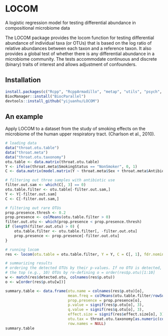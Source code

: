 # LOCOM

A logistic regression model for testing differential abundance in compositional microbiome data

The LOCOM package provides the locom function for testing differential abundance of individual taxa (or OTUs) that is based on the log ratio of relative abundances between each taxon and a reference taxon. It also provides a global test of whether there is any differential abundance in a microbiome community. The tests accommodate continuous and discrete (binary) traits of interest and allows adjustment of confounders.

## Installation

```r
install.packages(c("Rcpp", "RcppArmadillo", "metap", "utils", "psych", "permute", "parallel", "devtools", "BiocManager"))
BiocManager::install("BiocParallel")
devtools::install_github("yijuanhu/LOCOM")
```

## An example

Apply LOCOM to a dataset from the study of smoking effects on the microbiome of the human upper respiratory tract. (Charlson et al., 2010). 

```r
# loading data
data("throat.otu.table")
data("throat.meta")
data("throat.otu.taxonomy")
otu.table <- data.matrix(throat.otu.table)
Y <- ifelse(throat.meta$SmokingStatus == "NonSmoker", 0, 1)
C <- data.matrix(model.matrix(Y ~ throat.meta$Sex + throat.meta$AntibioticUsePast3Months_TimeFromAntibioticUsage - 1))[, -1]

# filtering out three samples with antibiotic use
filter.out.sam <- which(C[, 3] == 0)
otu.table.filter <- otu.table[-filter.out.sam,]
Y <- Y[-filter.out.sam]
C <- C[-filter.out.sam,]

# filtering out rare OTUs
prop.presence.thresh <- 0.2
prop.presence <- colMeans(otu.table.filter > 0)
filter.out.otu <- which(prop.presence < prop.presence.thresh)
if (length(filter.out.otu) > 0) {
    otu.table.filter <- otu.table.filter[, -filter.out.otu]
    prop.presence <- prop.presence[-filter.out.otu]
}

# running locom
res <- locom(otu.table = otu.table.filter, Y = Y, C = C[, 1], fdr.nominal = 0.1, seed = 1)

# summarizing results
# ordering the detected OTUs by their p-values. If no OTU is detected, we can still provide a summary table for
# the top (e.g., 10) OTUs by re-defining o = order(res$p.otu)[1:10]
w <- match(res$detected.otu, colnames(res$p.otu))
o <- w[order(res$p.otu[w])]

summary.table <- data.frame(otu.name = colnames(res$p.otu)[o],
                            mean.freq = colMeans(otu.table.filter/rowSums(otu.table.filter))[o],
                            prop.presence = prop.presence[o],
                            p.value = signif(res$p.otu[o], 3),
                            q.value = signif(res$q.otu[o], 3),
                            effect.size = signif(res$effect.size[o], 3),
                            otu.tax = throat.otu.taxonomy[as.numeric(colnames(res$p.otu)[o]) + 1],
                            row.names = NULL)
summary.table
```

